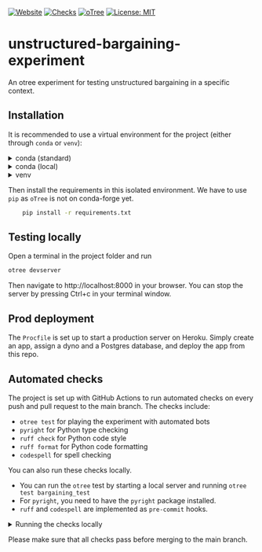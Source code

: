 [![Website](https://img.shields.io/website?url=https%3A%2F%2Fbargaining-experiment-b57fff22feef.herokuapp.com%2Fdemo&logo=heroku)](https://bargaining-experiment-b57fff22feef.herokuapp.com/demo)
[![Checks](https://github.com/stanmart/unstructured-bargaining-experiment/actions/workflows/ci.yml/badge.svg)](https://github.com/stanmart/unstructured-bargaining-experiment/actions/workflows/ci.yml)
[![oTree](https://img.shields.io/badge/powered_by-oTree-blue?logo=python)](https://www.otree.org/)
[![License: MIT](https://img.shields.io/badge/license-MIT-blue)](https://opensource.org/licenses/MIT)

# unstructured-bargaining-experiment
An otree experiment for testing unstructured bargaining in a specific context.

## Installation

It is recommended to use a virtual environment for the project (either through `conda` or `venv`):

<details>
<summary>conda (standard)</summary>

Create the environment
```bash
    conda create --name unstructured-bargaining-experiment -y python pip
```
Activate the environment:
```bash
    conda activate unstructured-bargaining-experiment
```

</details>

<details>
<summary>conda (local)</summary>

Create the environment
```bash
    conda create --prefix=venv -y python pip
```
Activate the environment:
```bash
    conda activate ./venv
```

</details>

<details>
<summary>venv</summary>

Create the environment
```bash
    python3 -m venv ./venv
```
Activate the environment:
```bash
    source venv/bin/activate  # Linux/Mac
    venv/Script/activate  # Windows
```

</details>

Then install the requirements in this isolated environment.
We have to use `pip` as `oTree` is not on conda-forge yet.

```bash
    pip install -r requirements.txt
```

## Testing locally

Open a terminal in the project folder and run

```bash
otree devserver
```

Then navigate to http://localhost:8000 in your browser.
You can stop the server by pressing <btn>Ctrl</btn>+<btn>c</btn> in your terminal window.

## Prod deployment

The `Procfile` is set up to start a production server on Heroku. Simply create an app, assign a dyno and a Postgres database, and deploy the app from this repo.

## Automated checks

The project is set up with GitHub Actions to run automated checks on every push and pull request to the main branch. The checks include:
 - `otree test` for playing the experiment with automated bots
 - `pyright` for Python type checking
 - `ruff check` for Python code style
 - `ruff format` for Python code formatting
 - `codespell` for spell checking

You can also run these checks locally.
 - You can run the `otree` test by starting a local server and running `otree test bargaining_test`
 - For `pyright`, you need to have the `pyright` package installed.
 - `ruff` and `codespell` are implemented as `pre-commit` hooks.

<details>
<summary>Running the checks locally</summary>
You can run the oTree test and get nice output with the following one-liner:

```bash
timeout 30 otree devserver & otree test bargaining_test 2> /tmp/stderr.log || cat /tmp/stderr.log; rm /tmp/stderr.log; pkill otree
```

For the rest, install `pyright` and `pre-commit`, e.g. using `pipx`:

```bash
pipx install pyright
pipx install pre-commit
```

Then, you can install the `pre-commit` hooks by running

```bash
pre-commit install
```
This will install the hooks and run them on every commit automatically.

Finally, you can run the `pyright` checks using

```bash
pyright
```
</details>

Please make sure that all checks pass before merging to the main branch.
